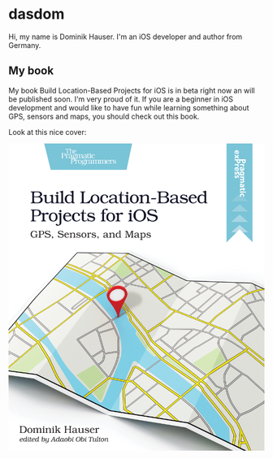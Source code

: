 # dasdom

Hi, my name is Dominik Hauser.
I'm an iOS developer and author from Germany.

## My book

My book Build Location-Based Projects for iOS is in beta right now an will be published soon.
I'm very proud of it.
If you are a beginner in iOS development and would like to have fun while learning something about GPS, sensors and maps, you should check out this book.

Look at this nice cover:

![](dhios.jpg)
